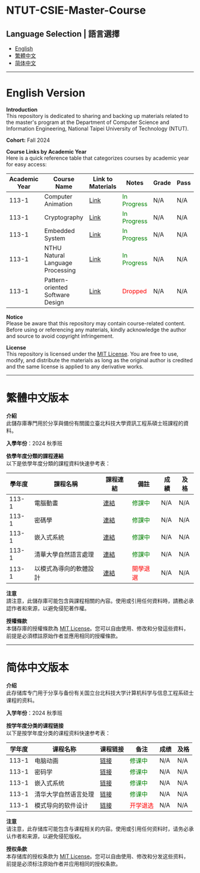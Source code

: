 # NTUT-CSIE-Master-Course

## Language Selection | 語言選擇
- [English](#english-version)
- [繁體中文](#繁體中文版本)
- [简体中文](#简体中文版本)

---

# English Version

**Introduction**  
This repository is dedicated to sharing and backing up materials related to the master's program at the Department of Computer Science and Information Engineering, National Taipei University of Technology (NTUT).

**Cohort:** Fall 2024

**Course Links by Academic Year**  
Here is a quick reference table that categorizes courses by academic year for easy access:

| Academic Year | Course Name                           | Link to Materials                                                                                  | Notes                                          | Grade | Pass |
|---------------|---------------------------------------|----------------------------------------------------------------------------------------------------|------------------------------------------------|-------|------|
| 113-1         | Computer Animation                    | [Link](./113-1/Computer%20Animation/)                                                               | <span style="color:green">In Progress</span>   | N/A   | N/A  |
| 113-1         | Cryptography                          | [Link](./113-1/Cryptography/)                                                                       | <span style="color:green">In Progress</span>   | N/A   | N/A  |
| 113-1         | Embedded System                       | [Link](./113-1/Embedded%20System/)                                                                  | <span style="color:green">In Progress</span>   | N/A   | N/A  |
| 113-1         | NTHU Natural Language Processing      | [Link](./113-1/NTHU%20Natural%20Language%20Processing/)                                              | <span style="color:green">In Progress</span>   | N/A   | N/A  |
| 113-1         | Pattern-oriented Software Design      | [Link](./113-1/Pattern-oriented%20Software%20Design/)                                               | <span style="color:red">Dropped</span>         | N/A   | N/A  |

**Notice**  
Please be aware that this repository may contain course-related content. Before using or referencing any materials, kindly acknowledge the author and source to avoid copyright infringement.

**License**  
This repository is licensed under the [MIT License](LICENSE). You are free to use, modify, and distribute the materials as long as the original author is credited and the same license is applied to any derivative works.

---

# 繁體中文版本

**介紹**  
此儲存庫專門用於分享與備份有關國立臺北科技大學資訊工程系碩士班課程的資料。

**入學年份**：2024 秋季班

**依學年度分類的課程連結**  
以下是依學年度分類的課程資料快速參考表：

| 學年度        | 課程名稱                        | 課程連結                                                                                         | 備註                                | 成績  | 及格 |
|---------------|---------------------------------|--------------------------------------------------------------------------------------------------|-------------------------------------|-------|------|
| 113-1         | 電腦動畫                        | [連結](./113-1/Computer%20Animation/)                                                             | <span style="color:green">修課中</span> | N/A   | N/A  |
| 113-1         | 密碼學                          | [連結](./113-1/Cryptography/)                                                                     | <span style="color:green">修課中</span> | N/A   | N/A  |
| 113-1         | 嵌入式系統                      | [連結](./113-1/Embedded%20System/)                                                                | <span style="color:green">修課中</span> | N/A   | N/A  |
| 113-1         | 清華大學自然語言處理             | [連結](./113-1/NTHU%20Natural%20Language%20Processing/)                                            | <span style="color:green">修課中</span> | N/A   | N/A  |
| 113-1         | 以模式為導向的軟體設計          | [連結](./113-1/Pattern-oriented%20Software%20Design/)                                             | <span style="color:red">開學退選</span> | N/A   | N/A  |

**注意**  
請注意，此儲存庫可能包含與課程相關的內容。使用或引用任何資料時，請務必承認作者和來源，以避免侵犯著作權。

**授權條款**  
本儲存庫的授權條款為 [MIT License](LICENSE)。您可以自由使用、修改和分發這些資料，前提是必須標註原始作者並應用相同的授權條款。

---

# 简体中文版本

**介绍**  
此存储库专门用于分享与备份有关国立台北科技大学计算机科学与信息工程系硕士课程的资料。

**入学年份**：2024 秋季班

**按学年度分类的课程链接**  
以下是按学年度分类的课程资料快速参考表：

| 学年度        | 课程名称                        | 课程链接                                                                                          | 备注                                 | 成绩  | 及格 |
|---------------|---------------------------------|---------------------------------------------------------------------------------------------------|-------------------------------------|-------|------|
| 113-1         | 电脑动画                        | [链接](./113-1/Computer%20Animation/)                                                              | <span style="color:green">修课中</span> | N/A   | N/A  |
| 113-1         | 密码学                          | [链接](./113-1/Cryptography/)                                                                      | <span style="color:green">修课中</span> | N/A   | N/A  |
| 113-1         | 嵌入式系统                      | [链接](./113-1/Embedded%20System/)                                                                 | <span style="color:green">修课中</span> | N/A   | N/A  |
| 113-1         | 清华大学自然语言处理             | [链接](./113-1/NTHU%20Natural%20Language%20Processing/)                                             | <span style="color:green">修课中</span> | N/A   | N/A  |
| 113-1         | 模式导向的软件设计              | [链接](./113-1/Pattern-oriented%20Software%20Design/)                                              | <span style="color:red">开学退选</span> | N/A   | N/A  |

**注意**  
请注意，此存储库可能包含与课程相关的内容。使用或引用任何资料时，请务必承认作者和来源，以避免侵犯版权。

**授权条款**  
本存储库的授权条款为 [MIT License](LICENSE)。您可以自由使用、修改和分发这些资料，前提是必须标注原始作者并应用相同的授权条款。

